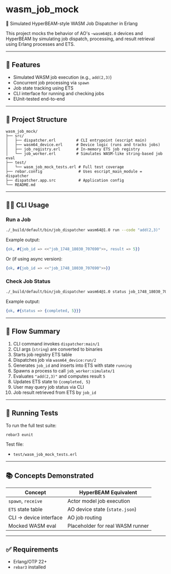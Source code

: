 # wasm_job_mock

🧪 Simulated HyperBEAM-style WASM Job Dispatcher in Erlang

This project mocks the behavior of AO's `~wasm64@1.0` devices and HyperBEAM by simulating job dispatch, processing, and result retrieval using Erlang processes and ETS.

---

## 🚀 Features

- Simulated WASM job execution (e.g., `add(2,3)`)
- Concurrent job processing via `spawn`
- Job state tracking using ETS
- CLI interface for running and checking jobs
- EUnit-tested end-to-end

---

## 🧱 Project Structure

```
wasm_job_mock/
├── src/
│   ├── dispatcher.erl         # CLI entrypoint (escript main)
│   ├── wasm64_device.erl      # Device logic (runs and tracks jobs)
│   ├── job_registry.erl       # In-memory ETS job registry
│   └── job_worker.erl         # Simulates WASM-like string-based job eval
├── test/
│   └── wasm_job_mock_tests.erl # Full test coverage
├── rebar.config                # Uses escript_main_module = dispatcher
├── dispatcher.app.src          # Application config
└── README.md
```

---

## 🧑‍💻 CLI Usage

### Run a Job
```bash
./_build/default/bin/job_dispatcher wasm64@1.0 run --code "add(2,3)"
```

Example output:
```erlang
{ok, #{job_id => <<"job_1748_18030_707690">>, result => 5}}
```

Or (if using async version):
```erlang
{ok, #{job_id => <<"job_1748_18030_707690">>}}
```

### Check Job Status
```bash
./_build/default/bin/job_dispatcher wasm64@1.0 status job_1748_18030_707690
```

Example output:
```erlang
{ok, #{status => {completed, 5}}}
```

---

## 🔁 Flow Summary

1. CLI command invokes `dispatcher:main/1`
2. CLI args (`string`) are converted to binaries
3. Starts job registry ETS table
4. Dispatches job via `wasm64_device:run/2`
5. Generates `job_id` and inserts into ETS with state `running`
6. Spawns a process to call `job_worker:simulate/1`
7. Evaluates `"add(2,3)"` and computes result `5`
8. Updates ETS state to `{completed, 5}`
9. User may query job status via CLI
10. Job result retrieved from ETS by `job_id`

---

## 🧪 Running Tests

To run the full test suite:
```bash
rebar3 eunit
```

Test file:
- `test/wasm_job_mock_tests.erl`

---

## 📚 Concepts Demonstrated

| Concept                 | HyperBEAM Equivalent               |
|-------------------------|------------------------------------|
| `spawn`, `receive`      | Actor model job execution          |
| `ETS` state table       | AO device state (`state.json`)     |
| CLI → device interface  | AO job routing                     |
| Mocked WASM eval        | Placeholder for real WASM runner   |

---

## ✅ Requirements

- Erlang/OTP 22+
- `rebar3` installed
